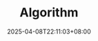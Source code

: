 ---
title: "Algorithm"
summary: "Links to algorithm-related articles"
description: ""
date: 2025-04-08T22:11:03+08:00
externalUrl: "/algorithm/"

cascade:
  showEdit: true
  showSummary: true
  hideFeatureImage: false
draft: false
---